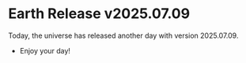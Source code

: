 # Earth Release v2025.07.09
Today, the universe has released another day with version 2025.07.09.
- Enjoy your day!
